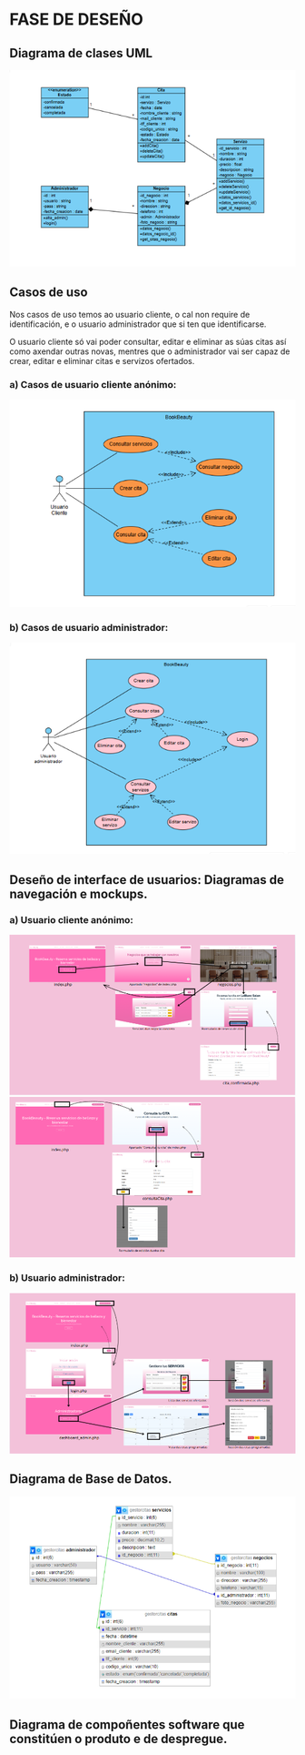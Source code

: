 # FASE DE DESEÑO

##  Diagrama de clases UML
![Diagrama de clases](../img/diagramaClases.PNG)

## Casos de uso
Nos casos de uso temos ao usuario cliente, o cal non require de identificación, e o usuario administrador que si ten que identificarse.

O usuario cliente só vai poder consultar, editar e eliminar as súas citas así como axendar outras novas, mentres que o administrador vai ser capaz de crear, editar e eliminar citas e servizos ofertados.

### a) Casos de usuario cliente anónimo:
![Casos de uso cliente](../img/casosUso.PNG)

### b) Casos de usuario administrador:
![Casos de uso administrador](../img/casosUso2.PNG)

## Deseño de interface de usuarios: Diagramas de navegación e mockups.

### a) Usuario cliente anónimo:
![Usuario: ](../img/mockupUser.PNG)
![Usuario: ](../img/mockupUserII.PNG)


### b) Usuario administrador:
![Administrador: ](../img/mockupAdmin.PNG)


## Diagrama de Base de Datos.
![Diagrama de Base de Datos](../img/diagramaBD.PNG)

## Diagrama de compoñentes software que constitúen o produto e de despregue.
